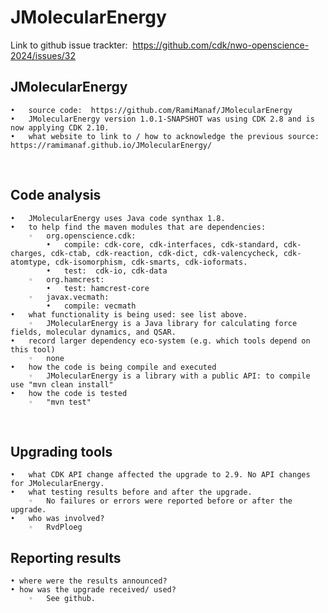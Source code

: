 # JMolecularEnergy
Link to github issue trackter:  https://github.com/cdk/nwo-openscience-2024/issues/32
 
## JMolecularEnergy
	•	source code:  https://github.com/RamiManaf/JMolecularEnergy
	•	JMolecularEnergy version 1.0.1-SNAPSHOT was using CDK 2.8 and is now applying CDK 2.10.
	•	what website to link to / how to acknowledge the previous source: https://ramimanaf.github.io/JMolecularEnergy/
 
## Code analysis
	•	JMolecularEnergy uses Java code synthax 1.8.
	•	to help find the maven modules that are dependencies:
		◦	org.openscience.cdk:
			•	compile: cdk-core, cdk-interfaces, cdk-standard, cdk-charges, cdk-ctab, cdk-reaction, cdk-dict, cdk-valencycheck, cdk-atomtype, cdk-isomorphism, cdk-smarts, cdk-ioformats.
			•	test:  cdk-io, cdk-data
		◦	org.hamcrest:
			•	test: hamcrest-core
		◦	javax.vecmath:
			•	compile: vecmath
	•	what functionality is being used: see list above.
		◦	JMolecularEnergy is a Java library for calculating force fields, molecular dynamics, and QSAR.
	•	record larger dependency eco-system (e.g. which tools depend on this tool)
		◦	none
	•	how the code is being compile and executed
		◦	JMolecularEnergy is a library with a public API: to compile use "mvn clean install"
	•	how the code is tested
		◦	"mvn test"
 
## Upgrading tools
	•	what CDK API change affected the upgrade to 2.9. No API changes for JMolecularEnergy.
	•	what testing results before and after the upgrade.
		◦	No failures or errors were reported before or after the upgrade.
	•	who was involved?
		◦	RvdPloeg

## Reporting results
    • where were the results announced? 
    • how was the upgrade received/ used? 
        ◦	See github.